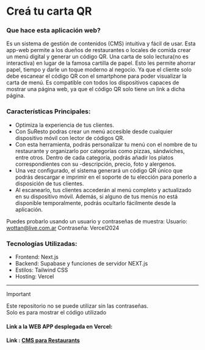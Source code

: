 
# Creá tu carta QR

### Que hace esta aplicación web?

Es un sistema de gestión de contenidos (CMS) intuitiva y fácil de usar. Esta app-web permite a los dueños de restaurantes o locales de comida crear un menú digital y generar un código QR. 
Una carta de solo lectura(no es interactiva) en lugar de la famosa cartilla de papel. 
Esto les permite ahorrar papel, tiempo y darle un toque moderno al negocio. Ya que el cliente solo debe escanear el código QR con el smartphone para poder 
visualizar la carta de menú. Es compatible con todos los dispositivos capaces de mostrar una página web, ya que el código QR solo tiene un link a dicha página.


### Características Principales:  

* Optimiza la experiencia de tus clientes.
* Con SuResto podras crear un menú accesible desde cualquier dispositivo móvil con lector de códigos QR.
* Con esta herramienta, podrás personalizar tu menú con el nombre de tu restaurante y organizarlo por categorías como pizzas, sándwiches, entre otros. Dentro de cada categoría, podrás añadir los platos correspondientes con su -descripción, precio, foto y alergenos.
* Una vez configurado, el sistema generará un código QR único que podrás descargar e imprimir en el soporte de tu elección para ponerlo a disposición de tus clientes.
* Al escanearlo, tus clientes accederán al menú completo y actualizado en su dispositivo móvil. Además, si alguno de tus menús no está disponible temporalmente, podrás ocultarlo fácilmente desde la aplicación.

Puedes probarlo usando un usuario y contraseñas de muestra:
Usuario: wottan@live.com.ar
Contraseña: Vercel2024

### Tecnologías Utilizadas:

* Frontend: Next.js
* Backend: Supabase y funciones de servidor NEXT.js
* Estilos: Tailwind CSS
* Hosting: Vercel
---

> [!IMPORTANT]
> Este repositorio no se puede utilizar sin las contraseñas.      
> Solo es para mostrar el código utilizado

#### Link a la WEB APP desplegada en **Vercel**:

#### Link : [CMS para Restaurants](https://cms-resto.vercel.app/)

  
